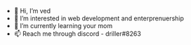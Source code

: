 - 👋 Hi, I’m ved
- 👀 I’m interested in web development and enterprenuership
- 🌱 I’m currently learning your mom
- 📫 Reach me through discord - driller#8263

<!---
alphaprophecies/alphaprophecies is a ✨ special ✨ repository because its `README.md` (this file) appears on your GitHub profile.
You can click the Preview link to take a look at your changes.
--->

